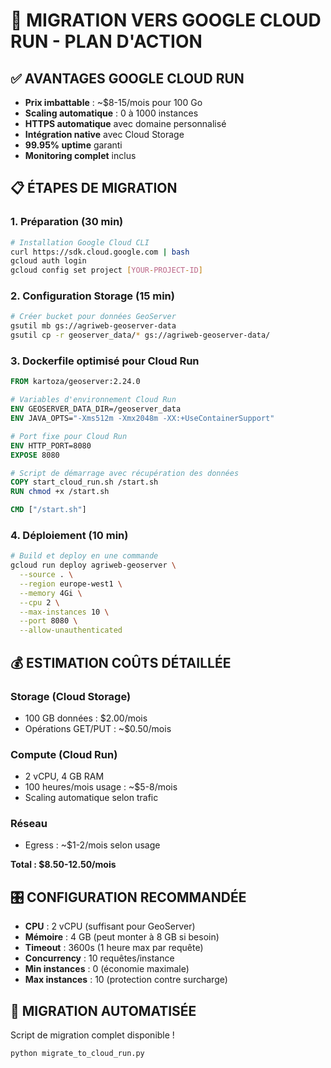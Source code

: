 # 🚀 MIGRATION VERS GOOGLE CLOUD RUN - PLAN D'ACTION

## ✅ AVANTAGES GOOGLE CLOUD RUN
- **Prix imbattable** : ~$8-15/mois pour 100 Go
- **Scaling automatique** : 0 à 1000 instances
- **HTTPS automatique** avec domaine personnalisé
- **Intégration native** avec Cloud Storage
- **99.95% uptime** garanti
- **Monitoring complet** inclus

## 📋 ÉTAPES DE MIGRATION

### 1. Préparation (30 min)
```bash
# Installation Google Cloud CLI
curl https://sdk.cloud.google.com | bash
gcloud auth login
gcloud config set project [YOUR-PROJECT-ID]
```

### 2. Configuration Storage (15 min)
```bash
# Créer bucket pour données GeoServer
gsutil mb gs://agriweb-geoserver-data
gsutil cp -r geoserver_data/* gs://agriweb-geoserver-data/
```

### 3. Dockerfile optimisé pour Cloud Run
```dockerfile
FROM kartoza/geoserver:2.24.0

# Variables d'environnement Cloud Run
ENV GEOSERVER_DATA_DIR=/geoserver_data
ENV JAVA_OPTS="-Xms512m -Xmx2048m -XX:+UseContainerSupport"

# Port fixe pour Cloud Run
ENV HTTP_PORT=8080
EXPOSE 8080

# Script de démarrage avec récupération des données
COPY start_cloud_run.sh /start.sh
RUN chmod +x /start.sh

CMD ["/start.sh"]
```

### 4. Déploiement (10 min)
```bash
# Build et deploy en une commande
gcloud run deploy agriweb-geoserver \
  --source . \
  --region europe-west1 \
  --memory 4Gi \
  --cpu 2 \
  --max-instances 10 \
  --port 8080 \
  --allow-unauthenticated
```

## 💰 ESTIMATION COÛTS DÉTAILLÉE

### Storage (Cloud Storage)
- 100 GB données : $2.00/mois
- Opérations GET/PUT : ~$0.50/mois

### Compute (Cloud Run)
- 2 vCPU, 4 GB RAM
- 100 heures/mois usage : ~$5-8/mois
- Scaling automatique selon trafic

### Réseau
- Egress : ~$1-2/mois selon usage

**Total : $8.50-12.50/mois**

## 🎛️ CONFIGURATION RECOMMANDÉE
- **CPU** : 2 vCPU (suffisant pour GeoServer)
- **Mémoire** : 4 GB (peut monter à 8 GB si besoin)
- **Timeout** : 3600s (1 heure max par requête)
- **Concurrency** : 10 requêtes/instance
- **Min instances** : 0 (économie maximale)
- **Max instances** : 10 (protection contre surcharge)

## 🔧 MIGRATION AUTOMATISÉE
Script de migration complet disponible !
```bash
python migrate_to_cloud_run.py
```
